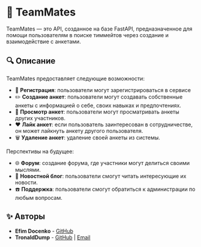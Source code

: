 # 🌟 TeamMates

TeamMates — это API, созданное на базе FastAPI, предназначенное для помощи пользователям в поиске тиммейтов через создание и взаимодействие с анкетами.

## 🔍 Описание

TeamMates предоставляет следующие возможности:

- 📝 **Регистрация**: пользователи могут зарегистрироваться в сервисе
- ✏️ **Создание анкет**: пользователи могут создавать собственные анкеты с информацией о себе, своих навыках и предпочтениях.
- 🔎 **Просмотр анкет**: пользователи могут просматривать анкеты других участников.
- ❤️ **Лайк анкет**: если пользователь заинтересован в сотрудничестве, он может лайкнуть анкету другого пользователя.
- 🗑️ **Удаление анкет**: удаление своей анкеты из системы.

Перспективы на будущее:

- 🌐 **Форум**: создание форума, где участники могут делиться своими мыслями.
- 📰 **Новостной блог**: пользователи смогут читать интересующие их новости.
- ☎️ **Поддержка**: пользователи смогут обратиться к администрации по любым вопросам.

## ✨ Авторы

- **Efim Docenko** - [GitHub](https://github.com/EimDoc)
- **TronaldDump** - [GitHub](https://github.com/thetronalddump) | [Email](mailto:mdev4work@gmail.com)
